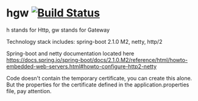 # hgw     [![Build Status](https://travis-ci.org/doribd/hgw.svg?branch=master)](https://travis-ci.org/doribd/hgw)
h stands for Http, gw stands for Gateway

Technology stack includes: spring-boot 2.1.0 M2, netty, http/2

Spring-boot and netty documentation located here https://docs.spring.io/spring-boot/docs/2.1.0.M2/reference/html/howto-embedded-web-servers.html#howto-configure-http2-netty

Code doesn't contain the temporary certificate, you can create this alone. But the properties for the certificate defined in the application.properties file, pay attention.

